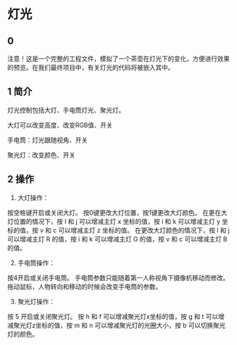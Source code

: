 # 灯光

## 0

注意！这是一个完整的工程文件，模拟了一个茶壶在灯光下的变化，方便进行效果的预览。在我们最终项目中，有关灯光的代码将被嵌入其中。

## 1 简介

灯光控制包括大灯、手电筒灯光、聚光灯。

大灯可以改变高度、改变RGB值、开关

手电筒：灯光跟随视角、开关

聚光灯：改变颜色、开关

## 2 操作

1. 大灯操作：

按空格键开启或关闭大灯。
按0键更改大灯位置，按1键更改大灯颜色。
在更在大灯位置的情况下，按 l 和 j 可以增减主灯 x 坐标的值，按 i 和 k 可以增减主灯 y  坐标的值，按 v 和 c 可以增减主灯 z 坐标的值。
在更改大灯颜色的情况下，按 l 和 j 可以增减主灯 R 的值，按 i 和 k 可以增减主灯 G 的值，按 v 和 c 可以增减主灯 B 的值。

2. 手电筒操作：

按4开启或关闭手电筒。
手电筒参数只能随着第一人称视角下摄像机移动而修改。拖动鼠标，人物转向和移动的时候会改变手电筒的参数。

3. 聚光灯操作：

按 5 开启或关闭聚光灯。
按 h 和 f  可以增减聚光灯x坐标的值，按 g 和 t 可以增减聚光灯z坐标的值，按 m 和 n 可以增减聚光灯的光圈大小，按 b 可以切换聚光灯的颜色。
